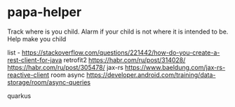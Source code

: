 # papa-helper
Track where is you child. Alarm if your child is not where it is intended to be. Help make you child 

list - https://stackoverflow.com/questions/221442/how-do-you-create-a-rest-client-for-java
retrofit2
https://habr.com/ru/post/314028/
https://habr.com/ru/post/305478/
jax-rs https://www.baeldung.com/jax-rs-reactive-client
room async https://developer.android.com/training/data-storage/room/async-queries

quarkus
